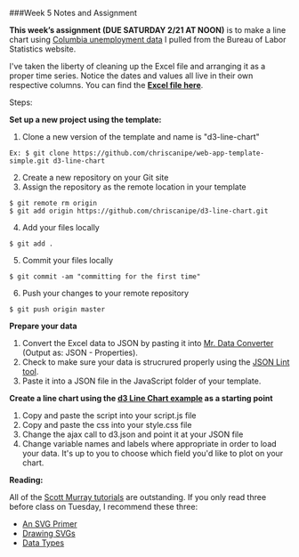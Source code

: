 

###Week 5 Notes and Assignment

**This week’s assignment (DUE SATURDAY 2/21 AT NOON)** is to make a line chart using [Columbia unemployment data](http://data.bls.gov/timeseries/LAUMT291786000000006?data_tool=XGtable) I pulled from the Bureau of Labor Statistics website.

I've taken the liberty of cleaning up the Excel file and arranging it as a proper time series. Notice the dates and values all live in their own respective columns. You can find the [**Excel file here**](https://github.com/chriscanipe/Data-Vis-Spring-2015/tree/master/week-5).

Steps:

**Set up a new project using the template:**

1. Clone a new version of the template and name is "d3-line-chart"
 
 ``` 
 Ex: $ git clone https://github.com/chriscanipe/web-app-template-simple.git d3-line-chart
 ```
2. Create a new repository on your Git site
3. Assign the repository as the remote location in your template

 ```
 $ git remote rm origin
 $ git add origin https://github.com/chriscanipe/d3-line-chart.git
 ```
4. Add your files locally
 
 ```
 $ git add .
 ```
5. Commit your files locally
 
 ```
 $ git commit -am "committing for the first time"
 ```
6. Push your changes to your remote repository
 
 ```
 $ git push origin master
 ```

**Prepare your data**

1. Convert the Excel data to JSON by pasting it into [Mr. Data Converter](http://shancarter.github.io/mr-data-converter/) (Output as: JSON - Properties).
2. Check to make sure your data is strucrured properly using the [JSON Lint tool](http://pro.jsonlint.com/).
3. Paste it into a JSON file in the JavaScript folder of your template.

**Create a line chart using the [d3 Line Chart example](http://bl.ocks.org/mbostock/3883245) as a starting point**

1. Copy and paste the script into your script.js file
2. Copy and paste the css into your style.css file
3. Change the ajax call to d3.json and point it at your JSON file
4. Change variable names and labels where appropriate in order to load your data. It's up to you to choose which field you'd like to plot on your chart.

**Reading:**

All of the [Scott Murray tutorials](http://alignedleft.com/tutorials) are outstanding. If you only read three before class on Tuesday, I recommend these three:
+ [An SVG Primer](http://alignedleft.com/tutorials/d3/an-svg-primer)
+ [Drawing SVGs](http://alignedleft.com/tutorials/d3/drawing-svgs)
+ [Data Types](http://alignedleft.com/tutorials/d3/data-types)







